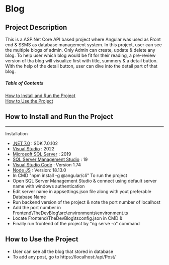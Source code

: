 # Blog

## Project Description
This is a ASP.Net Core API based project where Angular was used as Front end & SSMS as database management system. In this project, user can see the multiple blogs of admin. Only Admin can create, update & delete any blog. To help user which blog would be fit for their reading, a pre-review version of tha blog will visualize first with title, summery & a detail button. With the help of the detail button, user can dive into the detail part of that blog. 


##### Table of Contents  
[How to Install and Run the Project](#How_to_Install_and_Run_the_Project)  
[How to Use the Project](#How_to_Use_the_Project)     
<a name="headers"/>

## How to Install and Run the Project
***
Installation
* [.NET 7.0](https://dotnet.microsoft.com/en-us/download/dotnet/7.0) : SDK 7.0.102
* [Visual Studio](https://visualstudio.microsoft.com/thank-you-downloading-visual-studio/?sku=Community&channel=Release&version=VS2022&source=VSLandingPage&cid=2030&passive=false) : 2022
* [Microsoft SQL Server](https://www.microsoft.com/en-us/sql-server/sql-server-downloads) : 2019
* [SQL Server Management Studio](https://learn.microsoft.com/en-us/sql/ssms/download-sql-server-management-studio-ssms?view=sql-server-ver16) : 19
* [Visual Studio Code](https://code.visualstudio.com/download) : Version 1.74
* [Node JS](https://nodejs.org/en/download/) : Version: 18.13.0
* In CMD "npm install -g @angular/cli"
To run the project  
* Open SQL Server Management Studio & connect using default server name with windows authentication
* Edit server name in appsettings.json file along with yout preferable Database Name 
* Run backend version of the project & note the port number of localhost
* Add the port number in Frontend\TheDevBlog\src\environments\environment.ts
* Locate Frontend\TheDevBlog\tsconfig.json in CMD &
* Finally run frontend of the project by "ng serve -o" command 

## How to Use the Project
* User can see all the blog that stored in database
* To add any post, go to https://localhost:<Enter Web API Posrt Number>/api/Post/
 
